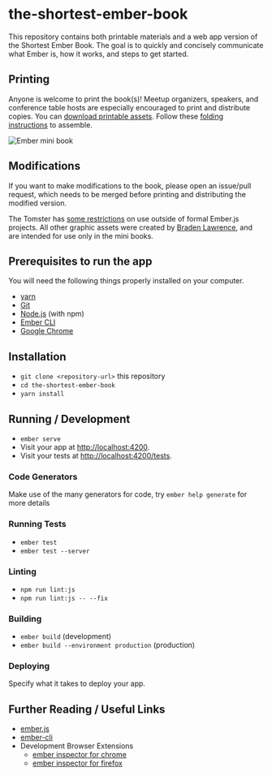 # the-shortest-ember-book

This repository contains both printable materials
and a web app version of the Shortest Ember Book.
The goal is to quickly and concisely
communicate what Ember is, how it works, and steps to get started.

## Printing

Anyone is welcome to print the book(s)! Meetup organizers, speakers, and conference table hosts are especially encouraged to print and distribute copies. You can [download printable assets](https://github.com/ember-learn/the-shortest-ember-book/tree/main/printable-materials). Follow these [folding instructions](https://github.com/ember-learn/the-shortest-ember-book/issues/7) to assemble.

![Ember mini book](https://user-images.githubusercontent.com/16627268/40524890-218de0b2-5fab-11e8-841c-34f127f684a0.jpg "Ember mini book")


## Modifications

If you want to make modifications to the book,
please open an issue/pull request, which needs to be merged before printing and distributing the modified version. 

The Tomster has [some restrictions](https://www.emberjs.com/tomster/faq/) on use outside of formal Ember.js projects. All other graphic assets were created by [Braden Lawrence](http://www.bradenlawrence.com/portfolio), and are intended for use only in the mini books.

## Prerequisites to run the app

You will need the following things properly installed on your computer.

* [yarn](https://yarnpkg.com/)
* [Git](https://git-scm.com/)
* [Node.js](https://nodejs.org/) (with npm)
* [Ember CLI](https://ember-cli.com/)
* [Google Chrome](https://google.com/chrome/)

## Installation

* `git clone <repository-url>` this repository
* `cd the-shortest-ember-book`
* `yarn install`

## Running / Development

* `ember serve`
* Visit your app at [http://localhost:4200](http://localhost:4200).
* Visit your tests at [http://localhost:4200/tests](http://localhost:4200/tests).

### Code Generators

Make use of the many generators for code, try `ember help generate` for more details

### Running Tests

* `ember test`
* `ember test --server`

### Linting

* `npm run lint:js`
* `npm run lint:js -- --fix`

### Building

* `ember build` (development)
* `ember build --environment production` (production)

### Deploying

Specify what it takes to deploy your app.

## Further Reading / Useful Links

* [ember.js](https://emberjs.com/)
* [ember-cli](https://ember-cli.com/)
* Development Browser Extensions
  * [ember inspector for chrome](https://chrome.google.com/webstore/detail/ember-inspector/bmdblncegkenkacieihfhpjfppoconhi)
  * [ember inspector for firefox](https://addons.mozilla.org/en-US/firefox/addon/ember-inspector/)
